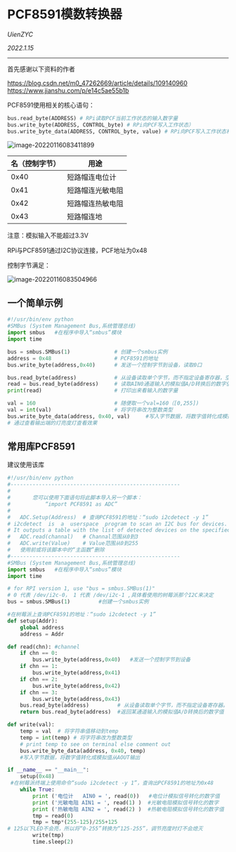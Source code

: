 # PCF8591模数转换器

_UienZYC_

_2022.1.15_

***

首先感谢以下资料的作者

https://blog.csdn.net/m0_47262669/article/details/109140960
https://www.jianshu.com/p/e14c5ae55b1b

PCF8591使用相关的核心语句：

```python
bus.read_byte(ADDRESS) # RPi读取PCF当前工作状态的输入数字量
bus.write_byte(ADDRESS, CONTROL_byte) # RPi向PCF写入工作状态）
bus.write_byte_data(ADDRESS, CONTROL_byte, value) # RPi向PCF写入工作状态和PCF输出的数字量
```

![image-20220116083411899](https://s2.loli.net/2022/01/16/hTvkulF3BKRO2fA.png)

| 名（控制字节） | 用途             |
| -------------- | ---------------- |
| 0x40           | 短路帽连电位计   |
| 0x41           | 短路帽连光敏电阻 |
| 0x42           | 短路帽连热敏电阻 |
| 0x43           | 短路帽连地       |

注意：模拟输入不能超过3.3V

RPi与PCF8591通过I2C协议连接，PCF地址为0x48

控制字节满足：

![image-20220116083504966](https://s2.loli.net/2022/01/16/5jVnXxWBRSlsva3.png)

## 一个简单示例

```python
#!/usr/bin/env python
#SMBus (System Management Bus,系统管理总线)
import smbus   #在程序中导入“smbus”模块
import time

bus = smbus.SMBus(1)              # 创建一个smbus实例
address = 0x48                    # PCF8591的地址
bus.write_byte(address,0x40)      # 发送一个控制字节到设备，读取0口

bus.read_byte(address)            # 从设备读取单个字节，而不指定设备寄存器，空读一次有利于下一次读值正确
read = bus.read_byte(address)     # 读取AIN0通道输入的模拟值A/D转换后的数字值
print(read)                       # 打印出来看输入的数字量

val = 160                         # 随便取一个val=160（[0,255])
val = int(val)                    # 将字符串改为整数类型
bus.write_byte_data(address, 0x40, val)     #写入字节数据，将数字值转化成模拟值从AOUT输出
# 通过查看输出端的灯亮度灯查看效果
```

## 常用库PCF8591

建议使用该库

```python
#!/usr/bin/env python
#------------------------------------------------------
#
#       您可以使用下面语句将此脚本导入另一个脚本：
#           “import PCF8591 as ADC”
#
#   ADC.Setup(Address)  # 查询PCF8591的地址：“sudo i2cdetect -y 1”
# i2cdetect  is  a  userspace  program to scan an I2C bus for devices.
# It outputs a table with the list of detected devices on the specified bus.
#   ADC.read(channal)   # Channal范围从0到3
#   ADC.write(Value)    # Value范围从0到255
#   使用前或将该脚本中的“主函数”删除
#------------------------------------------------------
#SMBus (System Management Bus,系统管理总线)
import smbus   #在程序中导入“smbus”模块
import time

# for RPI version 1, use "bus = smbus.SMBus(1)"
# 0 代表 /dev/i2c-0， 1 代表 /dev/i2c-1 ,具体看使用的树莓派那个I2C来决定
bus = smbus.SMBus(1)         #创建一个smbus实例

#在树莓派上查询PCF8591的地址：“sudo i2cdetect -y 1”
def setup(Addr):
    global address
    address = Addr

def read(chn): #channel
    if chn == 0:
        bus.write_byte(address,0x40)   #发送一个控制字节到设备
    if chn == 1:
        bus.write_byte(address,0x41)
    if chn == 2:
        bus.write_byte(address,0x42)
    if chn == 3:
        bus.write_byte(address,0x43)
    bus.read_byte(address)         # 从设备读取单个字节，而不指定设备寄存器。
    return bus.read_byte(address)  #返回某通道输入的模拟值A/D转换后的数字值

def write(val):
    temp = val  # 将字符串值移动到temp
    temp = int(temp) # 将字符串改为整数类型
    # print temp to see on terminal else comment out
    bus.write_byte_data(address, 0x40, temp)
    #写入字节数据，将数字值转化成模拟值从AOUT输出

if __name__ == "__main__":
    setup(0x48)
 #在树莓派终端上使用命令“sudo i2cdetect -y 1”，查询出PCF8591的地址为0x48
    while True:
        print ('电位计   AIN0 = ', read(0))   #电位计模拟信号转化的数字值
        print ('光敏电阻 AIN1 = ', read(1) )  #光敏电阻模拟信号转化的数字
        print ('热敏电阻 AIN2 = ', read(2) )  #热敏电阻模拟信号转化的数字值
        tmp = read(0)
        tmp = tmp*(255-125)/255+125
# 125以下LED不会亮，所以将“0-255”转换为“125-255”，调节亮度时灯不会熄灭
        write(tmp)
        time.sleep(2)
```

